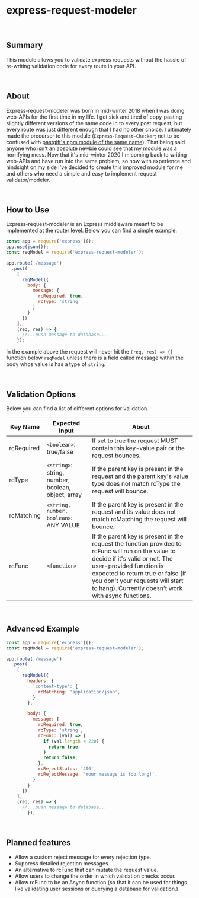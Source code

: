 # express-request-modeler

&nbsp;
## Summary

This module allows you to validate express requests without the hassle of re-writing validation code for every route in your API.

&nbsp;
## About

Express-request-modeler was born in mid-winter 2018 when I was doing web-APIs for the first time in my life. I got sick and tired of copy-pasting slightly different versions of the same code in to every post request, but every route was just different enough that I had no other choice. I ultimately made the precursor to this module (`Express-Request-Checker`; not to be confused with [pastgift's npm module of the same name](https://www.npmjs.com/package/express-request-checker)). That being said anyone who isn't an absolute newbie could see that my module was a horrifying mess. Now that it's mid-winter 2020 I'm coming back to writing web-APIs and have run into the same problem, so now with experience and hindsight on my side I've decided to create this improved module for me and others who need a simple and easy to implement request validator/modeler.

&nbsp;
## How to Use

Express-request-modeler is an Express middleware meant to be implemented at the router level. Below you can find a simple example.

```js
const app = require('express')();
app.use(json());
const reqModel = require('express-request-modeler');

app.route('/message')
  .post(
    [
      reqModel({
        body: {
          message: {
            rcRequired: true,
            rcType: 'string'
          }
        }
      })
    ], 
    (req, res) => {
      //...push message to database...
    });
```

In the example above the request will never hit the `(req, res) => {}` function below `reqModel` unless there is a field called message within the body whos value is has a type of `string`. 

&nbsp;
## Validation Options
Below you can find a list of different options for validation.

| Key Name  | Expected Input | About | 
| ------------- | ------------- | ------------- |
| rcRequired | `<boolean>`: true/false | If set to true the request MUST contain this key-value pair or the request bounces. |
| rcType  | `<string>`: string, number, boolean, object, array | If the parent key is present in the request and the parent key's value type does not match rcType the request will bounce. |
| rcMatching  | `<string, number, boolean>`: ANY VALUE | If the parent key is present in the request and its value does not match rcMatching the request will bounce. |
| rcFunc  | `<function>` | If the parent key is present in the request the function provided to rcFunc will run on the value to decide if it's valid or not. The user-provided function is expected to return true or false (if you don't your requests will start to hang). Currently doesn't work with async functions. |

&nbsp;
## Advanced Example
```js
const app = require('express')();
const reqModel = require('express-request-modeler');

app.route('/message')
  .post(
    [
      reqModel({
        headers: {
          'content-type': {
            rcMatching: 'application/json',
          }
        },

        body: {
          message: {
            rcRequired: true,
            rcType: 'string',
            rcFunc: (val) => {
              if (val.length < 220) {
                return true;
              }
              return false;
            },
            rcRejectStatus: '400',
            rcRejectMessage: 'Your message is too long!',
          }
        }
      })
    ], 
    (req, res) => {
      //...push message to database...
		});
```

&nbsp;
## Planned features

 * Allow a custom reject message for every rejection type.
 * Suppress detailed rejection messages.
 * An alternative to rcFunc that can mutate the request value.
 * Allow users to change the order in which validation checks occur.
 * Allow rcFunc to be an Async function (so that it can be used for things like validating user sessions or querying a database for validation.)